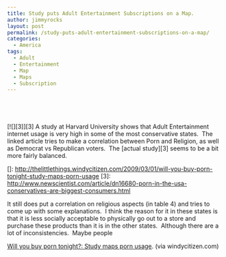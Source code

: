 ```yaml
---
title: Study puts Adult Entertainment Subscriptions on a Map.
author: jimmyrocks
layout: post
permalink: /study-puts-adult-entertainment-subscriptions-on-a-map/
categories:
  - America
tags:
  - Adult
  - Entertainment
  - Map
  - Maps
  - Subscription
---
```

# 

[][1]

 [1]: http://thelittlethings.windycitizen.com/2009/03/01/will-you-buy-porn-tonight-study-maps-porn-usage

[  
][1]

[![][3]][3] 
A study at Harvard University shows that Adult Entertainment internet usage is very high in some of the most conservative states.  The linked article tries to make a correlation between Porn and Religion, as well as Democrat vs Republican voters.  The [actual study][3] seems to be a bit more fairly balanced.

 []: http://thelittlethings.windycitizen.com/2009/03/01/will-you-buy-porn-tonight-study-maps-porn-usage
 [3]: http://www.newscientist.com/article/dn16680-porn-in-the-usa-conservatives-are-biggest-consumers.html

It still does put a correlation on religious aspects (in table 4) and tries to come up with some explanations.  I think the reason for it in these states is that it is less socially acceptable to physically go out to a store and purchase these products than it is in the other states.  Although there are a lot of inconsistencies.  Maybe people

[Will you buy porn tonight?: Study maps porn usage][1]. (via windycitizen.com)